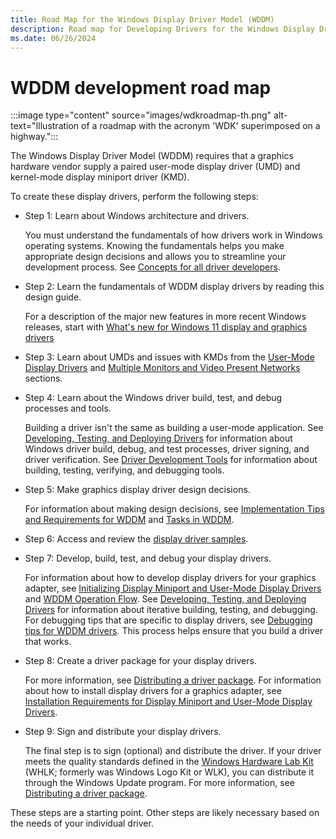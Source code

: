```yaml
---
title: Road Map for the Windows Display Driver Model (WDDM)
description: Road map for Developing Drivers for the Windows Display Driver Model (WDDM)
ms.date: 06/26/2024
---
```


# WDDM development road map

:::image type="content" source="images/wdkroadmap-th.png" alt-text="Illustration of a roadmap with the acronym 'WDK' superimposed on a highway.":::

The Windows Display Driver Model (WDDM) requires that a graphics hardware vendor supply a paired user-mode display driver (UMD) and kernel-mode display miniport driver (KMD).

To create these display drivers, perform the following steps:

- Step 1: Learn about Windows architecture and drivers.

  You must understand the fundamentals of how drivers work in Windows operating systems. Knowing the fundamentals helps you make appropriate design decisions and allows you to streamline your development process. See [Concepts for all driver developers](../gettingstarted/concepts-and-knowledge-for-all-driver-developers.md).

- Step 2: Learn the fundamentals of WDDM display drivers by reading this design guide.

  For a description of the major new features in more recent Windows releases, start with [What's new for Windows 11 display and graphics drivers](./what-s-new-for-windows-11-display-and-graphics-drivers.md)

- Step 3: Learn about UMDs and issues with KMDs from the [User-Mode Display Drivers](user-mode-display-drivers.md) and [Multiple Monitors and Video Present Networks](multiple-monitors-and-video-present-networks.md) sections.

- Step 4: Learn about the Windows driver build, test, and debug processes and tools.

  Building a driver isn't the same as building a user-mode application. See [Developing, Testing, and Deploying Drivers](../develop/getting-started-with-windows-drivers.md) for information about Windows driver build, debug, and test processes, driver signing, and driver verification. See [Driver Development Tools](../devtest/index.md) for information about building, testing, verifying, and debugging tools.

- Step 5: Make graphics display driver design decisions.

  For information about making design decisions, see [Implementation Tips and Requirements for WDDM](implementation-tips-and-requirements-for-the-windows-vista-display-dri.md) and [Tasks in WDDM](tasks-in-the-windows-vista-display-driver-model.md).

- Step 6: Access and review the [display driver samples](display-samples.md).

- Step 7: Develop, build, test, and debug your display drivers.

  For information about how to develop display drivers for your graphics adapter, see [Initializing Display Miniport and User-Mode Display Drivers](initializing-display-miniport-and-user-mode-display-drivers.md) and [WDDM Operation Flow](windows-vista-and-later-display-driver-model-operation-flow.md). See [Developing, Testing, and Deploying Drivers](/windows-hardware/drivers) for information about iterative building, testing, and debugging. For debugging tips that are specific to display drivers, see [Debugging tips for WDDM drivers](debugging-tips-for-wddm-drivers.md). This process helps ensure that you build a driver that works.

- Step 8: Create a driver package for your display drivers.

  For more information, see [Distributing a driver package](../develop/distributing-a-driver-package-win8.md). For information about how to install display drivers for a graphics adapter, see [Installation Requirements for Display Miniport and User-Mode Display Drivers](installing-display-miniport-and-user-mode-display-drivers.md).

- Step 9: Sign and distribute your display drivers.

  The final step is to sign (optional) and distribute the driver. If your driver meets the quality standards defined in the [Windows Hardware Lab Kit](/windows-hardware/test/hlk/) (WHLK; formerly was Windows Logo Kit or WLK), you can distribute it through the Windows Update program. For more information, see [Distributing a driver package](../develop/distributing-a-driver-package-win8.md).

These steps are a starting point. Other steps are likely necessary based on the needs of your individual driver.
